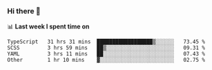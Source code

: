 ### Hi there 👋

<!--
**DBvc/DBvc** is a ✨ _special_ ✨ repository because its `README.md` (this file) appears on your GitHub profile.

Here are some ideas to get you started:

- 🔭 I’m currently working on ...
- 🌱 I’m currently learning ...
- 👯 I’m looking to collaborate on ...
- 🤔 I’m looking for help with ...
- 💬 Ask me about ...
- 📫 How to reach me: ...
- 😄 Pronouns: ...
- ⚡ Fun fact: ...
-->

📊 **Last week I spent time on**
<!--START_SECTION:waka-->

```text
TypeScript   31 hrs 31 mins  ██████████████████▒░░░░░░   73.45 %
SCSS         3 hrs 59 mins   ██▒░░░░░░░░░░░░░░░░░░░░░░   09.31 %
YAML         3 hrs 11 mins   ██░░░░░░░░░░░░░░░░░░░░░░░   07.43 %
Other        1 hr 10 mins    ▓░░░░░░░░░░░░░░░░░░░░░░░░   02.75 %
```

<!--END_SECTION:waka-->
